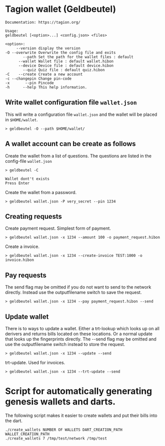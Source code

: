 ﻿# Tagion wallet (Geldbeutel)

```
Documentation: https://tagion.org/

Usage:
geldbeutel [<option>...] <config.json> <files>

<option>:
     --version display the version
-O --overwrite Overwrite the config file and exits
        --path Set the path for the wallet files : default 
      --wallet Wallet file : default wallet.hibon
      --device Device file : default device.hibon
        --quiz Quiz file : default quiz.hibon
-C    --create Create a new account
-c --changepin Change pin-code
-x       --pin Pincode
-h      --help This help information.
```

## Write wallet configuration file `wallet.json`
This will write a configuration file `wallet.json` and the wallet will be placed in `$HOME/wallet`.  
```
> geldbeutel -O --path $HOME/wallet/
```

## A wallet account can be create as follows

Create the wallet from a list of questions. The questions are listed in the config-file `wallet.json`
```
> geldbeutel -C

Wallet dont't exists
Press Enter
```
Create the wallet from a password.
```
> geldbeutel wallet.json -P very_secret --pin 1234
```

## Creating requests
Create payment request. Simplest form of payment.
```
> geldbeutel wallet.json -x 1234 --amount 100 -o payment_request.hibon
```
Create a invoice.

```
> geldbeutel wallet.json -x 1234 --create-invoice TEST:1000 -o invoice.hibon
```

## Pay requests
The send flag may be omitted if you do not want to send to the network directly. Instead use the outputfilename switch to save the request.
```
> geldbeutel wallet.json -x 1234 --pay payment_request.hibon --send
```

## Update wallet
There is to ways to update a wallet. Either a trt-lookup which looks up on all derivers and returns bills located on these locations. Or a normal update that looks up the fingerprints directly.
The --send flag may be omitted and use the outputfilename switch instead to store the request.

```
> geldbeutel wallet.json -x 1234 --update --send
```
trt-update. Used for invoices.

```
> geldbeutel wallet.json -x 1234 --trt-update --send
```


# Script for automatically generating genesis wallets and darts.
The following script makes it easier to create wallets and put their bills into the dart.
```
./create_wallets NUMBER OF WALLETS DART_CREATION_PATH WALLET_CREATION_PATH 
./create_wallets 7 /tmp/test/network /tmp/test
```
